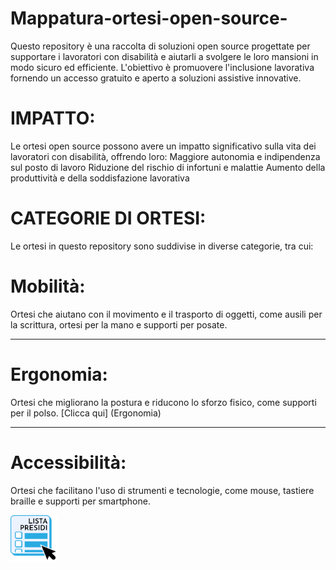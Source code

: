 # Mappatura-ortesi-open-source-
Questo repository è una raccolta di soluzioni open source progettate per supportare i lavoratori con disabilità e aiutarli a svolgere le loro mansioni in modo sicuro ed efficiente. L'obiettivo è promuovere l'inclusione lavorativa fornendo un accesso gratuito e aperto a soluzioni assistive innovative. 

# IMPATTO:
Le ortesi open source possono avere un impatto significativo sulla vita dei lavoratori con disabilità, offrendo loro:
    Maggiore autonomia e indipendenza sul posto di lavoro
    Riduzione del rischio di infortuni e malattie
    Aumento della produttività e della soddisfazione lavorativa

# CATEGORIE DI ORTESI:

Le ortesi in questo repository sono suddivise in diverse categorie, tra cui:

  # Mobilità: 
  Ortesi che aiutano con il movimento e il trasporto di oggetti, come ausili per la scrittura, ortesi per la mano e supporti per posate.

  ---

  # Ergonomia:
  Ortesi che migliorano la postura e riducono lo sforzo fisico, come supporti per il polso.
  [Clicca qui] (Ergonomia)

  ---

  # Accessibilità:
  Ortesi che facilitano l'uso di strumenti e tecnologie, come mouse, tastiere braille e supporti per smartphone.

  [<img align="middle" src="png/list_new.png" width="15%">](Accessibilità)
